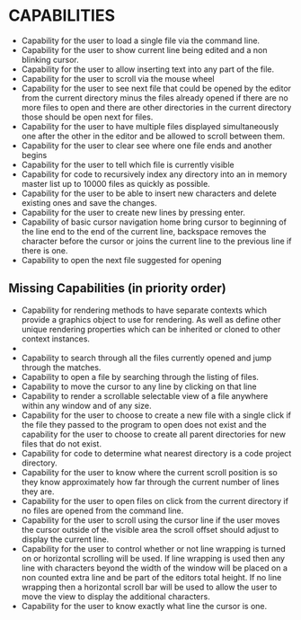 # CAPABILITIES

* Capability for the user to load a single file via the command line.
* Capability for the user to show current line being edited and a non blinking cursor.
* Capability for the user to allow inserting text into any part of the file.
* Capability for the user to scroll via the mouse wheel
* Capability for the user to see next file that could be opened by the editor from the current directory minus the files already opened if there are no more files to open and there are other directories in the current directory those should be open next for files.
* Capability for the user to have multiple files displayed simultaneously one after the other in the editor and be allowed to scroll between them.
* Capability for the user to clear see where one file ends and another begins
* Capability for the user to tell which file is currently visible
* Capability for code to recursively index any directory into an in memory master list up to 10000 files as quickly as possible.
* Capability for the user to be able to insert new characters and delete existing ones and save the changes.
* Capability for the user to create new lines by pressing enter.
* Capability of basic cursor navigation home bring cursor to beginning of the line end to the end of the current line, backspace removes the character before the cursor or joins the current line to the previous line if there is one.
* Capability to open the next file suggested for opening

## Missing Capabilities (in priority order)

* Capability for rendering methods to have separate contexts which provide a graphics object to
  use for rendering. As well as define other unique rendering properties which can be inherited
  or cloned to other context instances.
* 
* Capability to search through all the files currently opened and jump through the matches.
* Capability to open a file by searching through the listing of files.
* Capability to move the cursor to any line by clicking on that line
* Capability to render a scrollable selectable view of a file anywhere within any window and of any size.
* Capability for the user to choose to create a new file with a single click if the file they passed to the program to open does not exist and the capability for the user to choose to create all parent directories for new files that do not exist.
* Capability for code to determine what nearest directory is a code project directory.
* Capability for the user to know where the current scroll position is so they know approximately how far through the current number of lines they are.
* Capability for the user to open files on click from the current directory if no files are opened from the command line.
* Capability for the user to scroll using the cursor line if the user moves the cursor outside of the visible area the scroll offset should adjust to display the current line.
* Capability for the user to control whether or not line wrapping is turned on or horizontal scrolling will be used. If line wrapping is used then any line with characters beyond the width of the window will be placed on a non counted extra line and be part of the editors total height. If no line wrapping then a horizontal scroll bar will be used to allow the user to move the view to display the additional characters.
* Capability for the user to know exactly what line the cursor is one.

